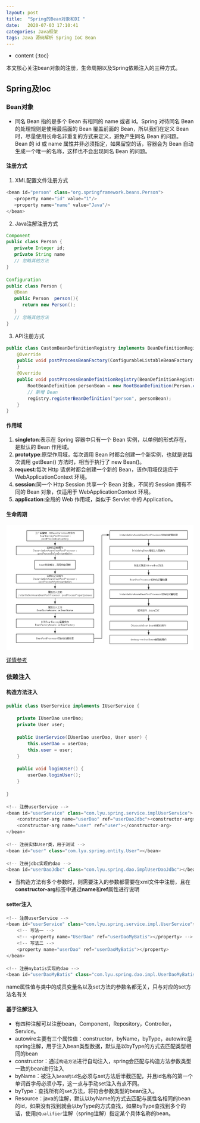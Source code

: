 ```yaml
---
layout: post
title:  "Spring的Bean对象和DI "
date:   2020-07-03 17:10:41
categories: Java框架
tags: Java 源码解析 Spring IoC Bean
---
```


* content
{:toc}

本文核心关注bean对象的注册，生命周期以及Spring依赖注入的三种方式。





## Spring及Ioc

### Bean对象
- 同名 Bean 指的是多个 Bean 有相同的 name 或者 id。Spring 对待同名 Bean 的处理规则是使用最后面的 Bean 覆盖前面的 Bean，所以我们在定义 Bean 时，尽量使用长命名非重复的方式来定义，避免产生同名 Bean 的问题。Bean 的 id 或 name 属性并非必须指定，如果留空的话，容器会为 Bean 自动生成一个唯一的名称，这样也不会出现同名 Bean 的问题。


#### 注册方式

1. XML配置文件注册方式

```java
<bean id="person" class="org.springframework.beans.Person">
   <property name="id" value="1"/>
   <property name="name" value="Java"/>
</bean>

```

2. Java注解注册方式

```java
Component
public class Person {
   private Integer id;
   private String name
   // 忽略其他方法
}

Configuration
public class Person {
   @Bean
   public Person  person(){
      return new Person();
   }
   // 忽略其他方法
}
```

3. API注册方式    

```java
public class CustomBeanDefinitionRegistry implements BeanDefinitionRegistryPostProcessor {
	@Override
	public void postProcessBeanFactory(ConfigurableListableBeanFactory beanFactory) throws BeansException {
	}
	@Override
	public void postProcessBeanDefinitionRegistry(BeanDefinitionRegistry registry) throws BeansException {
		RootBeanDefinition personBean = new RootBeanDefinition(Person.class);
		// 新增 Bean
		registry.registerBeanDefinition("person", personBean);
	}
}
```

#### 作用域

1. **singleton**:表示在 Spring 容器中只有一个 Bean 实例，以单例的形式存在，是默认的 Bean 作用域。
2. **prototype**:原型作用域，每次调用 Bean 时都会创建一个新实例，也就是说每次调用 getBean() 方法时，相当于执行了 new Bean()。
3. **request**:每次 Http 请求时都会创建一个新的 Bean，该作用域仅适应于 WebApplicationContext 环境。
4. **session**:同一个 Http Session 共享一个 Bean 对象，不同的 Session 拥有不同的 Bean 对象，仅适用于 WebApplicationContext 环境。
5. **application**:全局的 Web 作用域，类似于 Servlet 中的 Application。

#### 生命周期

![](/images/IOC.png)

[详情参考](https://blog.csdn.net/a327369238/article/details/52193822?utm_medium=distribute.pc_relevant_right.none-task-blog-BlogCommendFromMachineLearnPai2-2.nonecase&depth_1-utm_source=distribute.pc_relevant_right.none-task-blog-BlogCommendFromMachineLearnPai2-2.nonecase)

### 依赖注入

#### 构造方法注入

```java
public class UserService implements IUserService {

	private IUserDao userDao;
	private User user;
	
	public UserService(IUserDao userDao, User user) {
		this.userDao = userDao;
		this.user = user;
	}
	
	public void loginUser() {
		userDao.loginUser();
	}

}
	
<!-- 注册userService -->
<bean id="userService" class="com.lyu.spring.service.implUserService">
	<constructor-arg name="userDao" ref="userDaoJdbc"><constructor-arg>
	<constructor-arg name="user" ref="user"></constructor-arg>
</bean>

<!-- 注册实体User类，用于测试 -->
<bean id="user" class="com.lyu.spring.entity.User"></bean>

<!-- 注册jdbc实现的dao -->
<bean id="userDaoJdbc" class="com.lyu.spring.dao.implUserDaoJdbc"></bean>
```
- 当构造方法有多个参数时，则需要注入的参数都需要在xml文件中注册，且在**constructor-arg**标签中通过**name**和**ref**属性进行说明

#### setter注入

```java
<!-- 注册userService -->
<bean id="userService" class="com.lyu.spring.service.impl.UserService">
	<!-- 写法一 -->
	<!-- <property name="UserDao" ref="userDaoMyBatis"></property> -->
	<!-- 写法二 -->
	<property name="userDao" ref="userDaoMyBatis"></property>
</bean>

<!-- 注册mybatis实现的dao -->
<bean id="userDaoMyBatis" class="com.lyu.spring.dao.impl.UserDaoMyBatis"></bean>
```

name属性值与类中的成员变量名以及set方法的参数名都无关，只与对应的set方法名有关
	
#### 基于注解注入
- 有四种注解可以注册bean，Component，Repository，Controller，Service。
- autowire主要有三个属性值：constructor，byName，byType，autowire是spring注解，用于注入bean类型数据，默认是以byType的方式去匹配类型相同的bean
- constructor：通过`构造方法`进行自动注入，spring会匹配与构造方法参数类型一致的bean进行注入
- byName：被注入`bean的id`名必须与set方法后半截匹配，并且id名称的第一个单词首字母必须小写，这一点与手动set注入有点不同。
- byType：查找所有的`set`方法，将符合参数类型的bean注入。
- Resource：java的注解，默认以byName的方式去匹配与属性名相同的bean的id，如果没有找到就会以byType的方式查找，如果byType查找到多个的话，使用`@Qualifier`注解（spring注解）指定某个具体名称的bean。